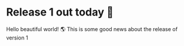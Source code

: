 <!--
repo: https://github.com/ProduceLinc-Community/Roadmap
category: announcements
-->

<!-- This is the discussion title -->
# Release 1 out today 👋

<!-- This is the discussion body -->
Hello beautiful world! 🌎
This is some good news about the release of version 1

